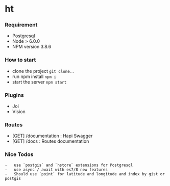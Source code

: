 # ht

### Requirement
- Postgresql
- Node > 6.0.0
- NPM version 3.8.6

### How to start
- clone the project `git clone..`
- run npm install `npm i`
- start the server `npm start`

### Plugins
- Joi
- Vision

### Routes
- [GET] /documentation  : Hapi Swagger
- [GET] /docs           : Routes documentation

### Nice Todos
	-	use `postgis` and `hstore` extensions for Postgresql
	-	use async / await with es7/8 new features
	-	Should use `point` for latitude and longitude and index by gist or postgis